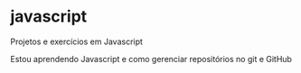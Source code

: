 # javascript
 Projetos e exercícios em Javascript 


Estou aprendendo Javascript e como gerenciar repositórios no git e GitHub
